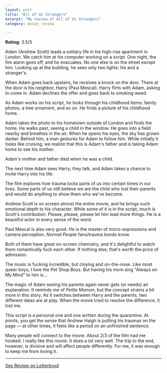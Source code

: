 ```yaml
---
layout: post
title: "All of Us Strangers"
excerpt: "My review of All of Us Strangers"
category: movie_review

---
```


**Rating:** 3.5/5

Adam (Andrew Scott) leads a solitary life in his high-rise apartment in London. We catch him at his computer working on a script. One night, the fire alarm goes off, and he evacuates. No one else is on the street except him. Looking up at the building, he sees only two lights: his and a stranger's.

When Adam goes back upstairs, he receives a knock on the door. There at the door is his neighbor, Harry (Paul Mescal). Harry flirts with Adam, asking to come in. Adam declines the offer and goes back to smoking weed.

As Adam works on his script, he looks through his childhood items: family photos, a tree ornament, and so on. He finds a picture of his childhood home.

Adam takes the photo to his hometown outside of London and finds the home. He walks past, seeing a child in the window. He goes into a field nearby and breathes in the air. When he opens his eyes, the sky has grown darker. Behind him, a man gestures for Adam to follow him. While initially it looks like cruising, we realize that this is Adam's father and is taking Adam home to see his mother.

Adam's mother and father died when he was a child.

The next time Adam sees Harry, they talk, and Adam takes a chance to invite Harry into his life.

The film explores how trauma locks parts of us into certain times in our lives. Some parts of us still believe we are the child who lost their parents and would do anything to show them who we've become.

Andrew Scott is on screen almost the entire movie, and he brings such emotional depth to his character. While some of it is in the script, much is Scott's contribution. Please, please, please let him lead more things. He is a beautiful actor in every sense of the word.

Paul Mescal is also very good. He is the master of micro-expressions and camera perception. <i>Normal People</i> fans/trauma bonds know.

Both of them have great on-screen chemistry, and it's delightful to watch them romantically fuck each other. If nothing else, that's worth the price of admission.

The music is fucking incredible, but cloying and on-the-nose. Like most queer boys, I love the Pet Shop Boys. But having his mom sing "Always on My Mind" to him is…

The magic of Adam seeing his parents again never gets (or needs) an explanation. It reminds me of <i>Petite Maman</i>, but the concept strains a bit more in this story. As it switches between Harry and the parents, two different ideas are at play. When the movie tried to resolve the difference, it lost me.

This script is a personal one and one written during the quarantine. At points, you get the sense that Andrew Haigh is putting his traumas on the page — at other times, it feels like a period on an unfinished sentence.

Many people will connect to the movie. About 2/3 of the film had me hooked. I really like this movie. It does a lot very well. The trip to the end, however, is divisive and will affect people differently. For me, it was enough to keep me from loving it.

<hr>

[See Review on Letterboxd](https://boxd.it/5JCOWP)
